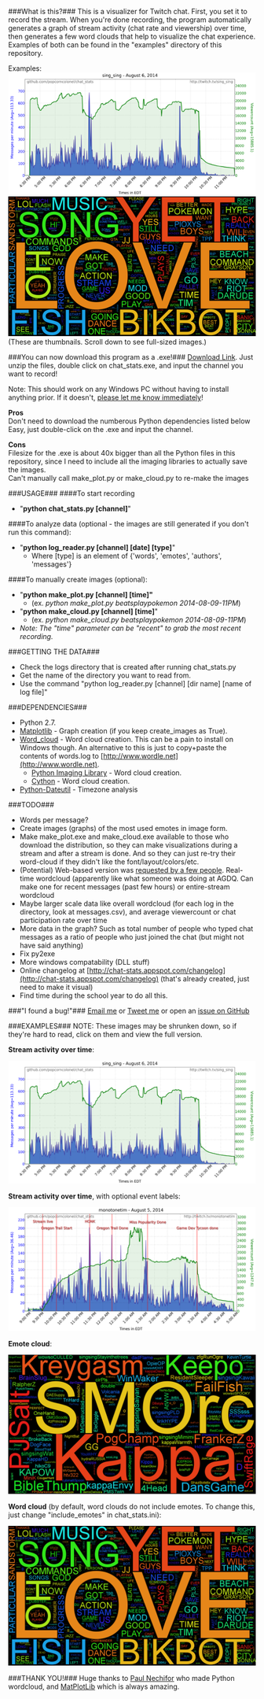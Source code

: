 ###What is this?###
This is a visualizer for Twitch chat. First, you set it to record the stream. When you're done recording, the program automatically generates a graph of stream activity (chat rate and viewership) over time, then generates a few word clouds that help to visualize the chat experience. Examples of both can be found in the "examples" directory of this repository.

Examples:  
![Rate thumb](examples/images/sing_sing/2014-08-06-04PM/rate_thumb.png)
![Word cloud thumb](examples/images/beatsplaypokemon/2014-08-08-08AM/wordcloud_thumb.png)  
(These are thumbnails. Scroll down to see full-sized images.)

###You can now download this program as a .exe!###
[Download Link](http://www.mediafire.com/download/i6fv2d63a51ig1c/chat_stats.zip). Just unzip the files, double click on chat_stats.exe, and input the channel you want to record!  

Note: This should work on any Windows PC without having to install anything prior. If it doesn't, [please let me know immediately](mailto:popcorncolonel@gmail.com)!


**Pros**  
Don't need to download the numberous Python dependencies listed below  
Easy, just double-click on the .exe and input the channel.  

**Cons**  
Filesize for the .exe is about 40x bigger than all the Python files in this repository, since I need to include all the imaging libraries to actually save the images.  
Can't manually call make_plot.py or make_cloud.py to re-make the images


###USAGE###
####To start recording
* "**python chat_stats.py [channel]**"

####To analyze data (optional - the images are still generated if you don't run this command):  
* "**python log_reader.py [channel] [date] [type]**"
    * Where [type] is an element of {'words', 'emotes', 'authors', 'messages'}

####To manually create images (optional):
* "**python make_plot.py [channel] [time]"** 
    * (ex. *python make_plot.py beatsplaypokemon 2014-08-09-11PM*)
* "**python make_cloud.py [channel] [time]**" 
    * (ex. *python make_cloud.py beatsplaypokemon 2014-08-09-11PM*)
* *Note: The "time" parameter can be "recent" to grab the most recent recording.*

###GETTING THE DATA###
* Check the logs directory that is created after running chat_stats.py 
* Get the name of the directory you want to read from.  
* Use the command "python log_reader.py [channel] [dir name] [name of log file]"  

###DEPENDENCIES###
* Python 2.7.
* [Matplotlib](http://matplotlib.org/downloads.html) - Graph creation (if you keep create_images as True).  
* [Word_cloud](https://github.com/amueller/word_cloud) - Word cloud creation. This can be a pain to install on Windows though. An alternative to this is just to copy+paste the contents of words.log to [http://www.wordle.net](http://www.wordle.net).  
    * [Python Imaging Library](http://www.pythonware.com/products/pil/) - Word cloud creation.  
    * [Cython](http://cython.org/#download) - Word cloud creation.  
* [Python-Dateutil](https://pypi.python.org/pypi/python-dateutil) - Timezone analysis  


###TODO###
* Words per message?  
* Create images (graphs) of the most used emotes in image form.
* Make make_plot.exe and make_cloud.exe available to those who download the distribution, so they can make visualizations during a stream and after a stream is done. And so they can just re-try their word-cloud if they didn't like the font/layout/colors/etc.
* (Potential) Web-based version was [requested by a few people](http://www.reddit.com/r/Twitch/comments/2ekdjf/twitch_chat_stats_gather_and_visualize_statistics/ck0boi2). Real-time wordcloud (apparently like what someone was doing at AGDQ. Can make one for recent messages (past few hours) or entire-stream wordcloud
* Maybe larger scale data like overall wordcloud (for each log in the directory, look at messages.csv), and average viewercount or chat participation rate over time
* More data in the graph? Such as total number of people who typed chat messages as a ratio of people who just joined the chat (but might not have said anything)
* Fix py2exe
* More windows compatability (DLL stuff)
* Online changelog at [http://chat-stats.appspot.com/changelog](http://chat-stats.appspot.com/changelog) (that's already created, just need to make it visual)
* Find time during the school year to do all this.

###"I found a bug!"###
[Email me](mailto:eric@ebcmsoftware.com) or [Tweet me](http://twitter.com/popcorncolonel) or open an [issue on GitHub](https://github.com/popcorncolonel/Chat_stats/issues)

###EXAMPLES###
NOTE: These images may be shrunken down, so if they're hard to read, click on them and view the full version.

**Stream activity over time**:

![Rate](examples/images/sing_sing/2014-08-06-04PM/rate.png)

**Stream activity over time**, with optional event labels:

![Rate2](examples/images/monotonetim/2014-08-05-10PM/rate.png)

**Emote cloud**:

![Emote cloud](examples/images/sing_sing/2014-08-06-04PM/emotecloud.png)

**Word cloud** (by default, word clouds do not include emotes. To change this, just change "include_emotes" in chat_stats.ini):

![Word cloud](examples/images/beatsplaypokemon/2014-08-08-08AM/wordcloud.png)

###THANK YOU!###
Huge thanks to [Paul Nechifor](https://github.com/amueller/word_cloud) who made Python wordcloud, and [MatPlotLib](http://matplotlib.org/) which is always amazing.
